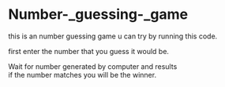 # Number-_guessing-_game


<p> this is an number guessing game u can try by running this code.</p>
<p> first enter the number that you guess it would be.</p>
<p> Wait for number generated by computer and results<br>
if the number matches you will be the winner.</p>
